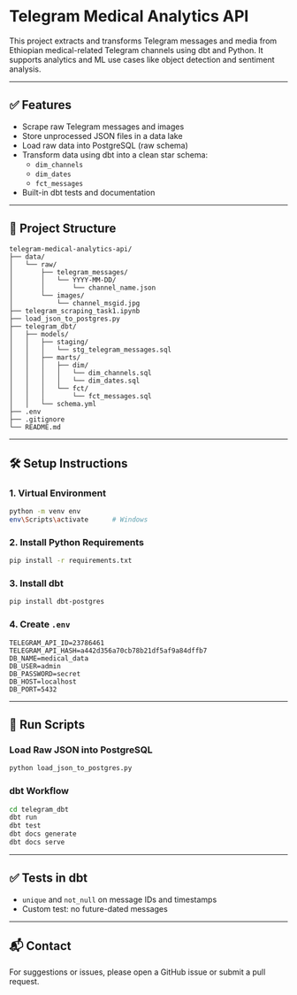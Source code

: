# Telegram Medical Analytics API

This project extracts and transforms Telegram messages and media from Ethiopian medical-related Telegram channels using dbt and Python. It supports analytics and ML use cases like object detection and sentiment analysis.

---

## ✅ Features

- Scrape raw Telegram messages and images
- Store unprocessed JSON files in a data lake
- Load raw data into PostgreSQL (raw schema)
- Transform data using dbt into a clean star schema:
  - `dim_channels`
  - `dim_dates`
  - `fct_messages`
- Built-in dbt tests and documentation

---

## 📁 Project Structure

```
telegram-medical-analytics-api/
├── data/
│   └── raw/
│       ├── telegram_messages/
│       │   └── YYYY-MM-DD/
│       │       └── channel_name.json
│       └── images/
│           └── channel_msgid.jpg
├── telegram_scraping_task1.ipynb
├── load_json_to_postgres.py
├── telegram_dbt/
│   ├── models/
│   │   ├── staging/
│   │   │   └── stg_telegram_messages.sql
│   │   ├── marts/
│   │   │   ├── dim/
│   │   │   │   └── dim_channels.sql
│   │   │   │   └── dim_dates.sql
│   │   │   └── fct/
│   │   │       └── fct_messages.sql
│   │   └── schema.yml
├── .env
├── .gitignore
└── README.md
```

---

## 🛠️ Setup Instructions

### 1. Virtual Environment
```bash
python -m venv env
env\Scripts\activate      # Windows

```

### 2. Install Python Requirements
```bash
pip install -r requirements.txt
```

### 3. Install dbt
```bash
pip install dbt-postgres
```

### 4. Create `.env`
```env
TELEGRAM_API_ID=23786461
TELEGRAM_API_HASH=a442d356a70cb78b21df5af9a84dffb7
DB_NAME=medical_data
DB_USER=admin
DB_PASSWORD=secret
DB_HOST=localhost
DB_PORT=5432
```


---

## 🧪 Run Scripts

### Load Raw JSON into PostgreSQL
```bash
python load_json_to_postgres.py
```

### dbt Workflow
```bash
cd telegram_dbt
dbt run
dbt test
dbt docs generate
dbt docs serve
```

---

## ✅ Tests in dbt

- `unique` and `not_null` on message IDs and timestamps
- Custom test: no future-dated messages

---

## 📬 Contact

For suggestions or issues, please open a GitHub issue or submit a pull request.